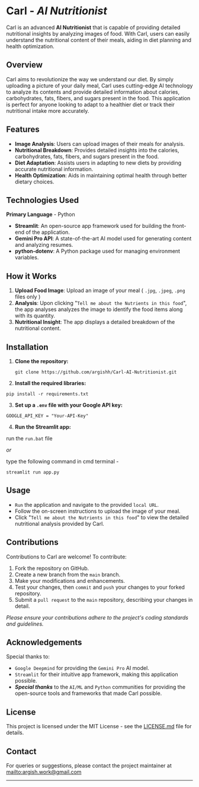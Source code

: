
# **Carl - _AI Nutritionist_**

Carl is an advanced **AI Nutritionist** that is capable of providing detailed nutritional insights by analyzing images of food. With Carl, users can easily understand the nutritional content of their meals, aiding in diet planning and health optimization.

## **Overview**

Carl aims to revolutionize the way we understand our diet. By simply uploading a picture of your daily meal, Carl uses cutting-edge AI technology to analyze its contents and provide detailed information about calories, carbohydrates, fats, fibers, and sugars present in the food. This application is perfect for anyone looking to adapt to a healthier diet or track their nutritional intake more accurately.

## **Features**

- **Image Analysis**: Users can upload images of their meals for analysis.
- **Nutritional Breakdown**: Provides detailed insights into the calories, carbohydrates, fats, fibers, and sugars present in the food.
- **Diet Adaptation**: Assists users in adapting to new diets by providing accurate nutritional information.
- **Health Optimization**: Aids in maintaining optimal health through better dietary choices.

## **Technologies Used**

**Primary Language** - Python

- **Streamlit**: An open-source app framework used for building the front-end of the application.
- **Gemini Pro API**: A state-of-the-art AI model used for generating content and analyzing resumes.
- **python-dotenv**: A Python package used for managing environment variables.

## **How it Works**

1. **Upload Food Image**: Upload an image of your meal ( `.jpg`, `.jpeg`, `.png` files only )
2. **Analysis**: Upon clicking "`Tell me about the Nutrients in this food`", the app analyses analyzes the image to identify the food items along with its quantity.
3. **Nutritional Insight**: The app displays a detailed breakdown of the nutritional content.


## **Installation**

1. **Clone the repository:**

   `git clone https://github.com/argishh/Carl-AI-Nutritionist.git`

2. **Install the required libraries:**

`pip install -r requirements.txt`

3. **Set up a `.env` file with your Google API key:**

`GOOGLE_API_KEY = "Your-API-Key"`

4. **Run the Streamlit app:**

run the `run.bat` file 

_or_

type the following command in cmd terminal -

`streamlit run app.py`

## **Usage**

- `Run` the application and navigate to the provided `local URL`.
- Follow the on-screen instructions to upload the image of your meal.
- Click "`Tell me about the Nutrients in this food`" to view the detailed nutritional analysis provided by Carl.

## **Contributions**

Contributions to Carl are welcome! To contribute:

1. Fork the repository on GitHub.
2. Create a new branch from the `main` branch.
3. Make your modifications and enhancements.
4. Test your changes, then `commit` and `push` your changes to your forked repository.
5. Submit a `pull request` to the `main` repository, describing your changes in detail.

_Please ensure your contributions adhere to the project's coding standards and guidelines._

## **Acknowledgements**

Special thanks to:
- `Google Deepmind` for providing the `Gemini Pro` AI model.
- `Streamlit` for their intuitive app framework, making this application possible.
- **_Special thanks_** to the `AI/ML` and `Python` communities for providing the open-source tools and frameworks that made Carl possible.

## **License**

This project is licensed under the MIT License - see the [LICENSE.md](LICENSE.md) file for details.

## **Contact**

For queries or suggestions, please contact the project maintainer at [mailto:argish.work@gmail.com](argish.work@gmail.com)

---
